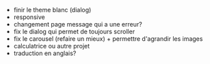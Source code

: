 - finir le theme blanc (dialog)
- responsive
- changement page message qui a une erreur?
- fix le dialog qui permet de toujours scroller
- fix le carousel (refaire un mieux) + permettre d'agrandir les images
- calculatrice ou autre projet
- traduction en anglais?
